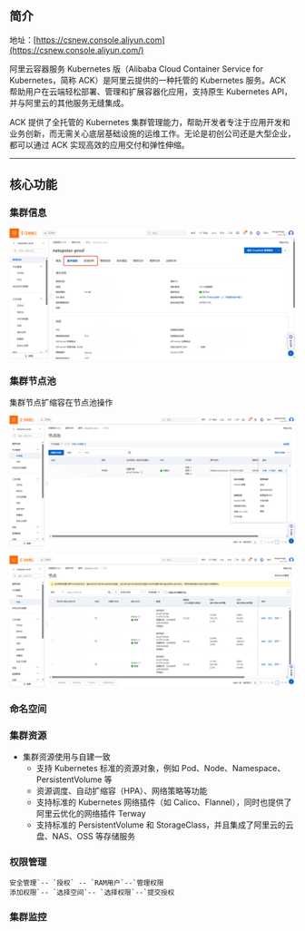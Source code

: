 ## 简介

地址：[https://csnew.console.aliyun.com](https://csnew.console.aliyun.com/)

阿里云容器服务 Kubernetes 版（Alibaba Cloud Container Service for Kubernetes，简称 ACK）是阿里云提供的一种托管的 Kubernetes 服务。ACK 帮助用户在云端轻松部署、管理和扩展容器化应用，支持原生 Kubernetes API，并与阿里云的其他服务无缝集成。

ACK 提供了全托管的 Kubernetes 集群管理能力，帮助开发者专注于应用开发和业务创新，而无需关心底层基础设施的运维工作。无论是初创公司还是大型企业，都可以通过 ACK 实现高效的应用交付和弹性伸缩。

------

## 核心功能

### **集群信息**

![image-30](https://raw.githubusercontent.com/zhime/picBed/main/images/2025/image-30.png)

### **集群节点池**

集群节点扩缩容在节点池操作

![image-31](https://raw.githubusercontent.com/zhime/picBed/main/images/2025/image-31.png)

![image-32](https://raw.githubusercontent.com/zhime/picBed/main/images/2025/image-32.png)

### **命名空间**



### **集群资源**

- 集群资源使用与自建一致
    - 支持 Kubernetes 标准的资源对象，例如 Pod、Node、Namespace、PersistentVolume 等
    - 资源调度、自动扩缩容（HPA）、网络策略等功能
    - 支持标准的 Kubernetes 网络插件（如 Calico、Flannel），同时也提供了阿里云优化的网络插件 Terway
    - 支持标准的 PersistentVolume 和 StorageClass，并且集成了阿里云的云盘、NAS、OSS 等存储服务

### **权限管理**

```
安全管理`-- `授权` -- `RAM用户`--`管理权限
添加权限`-- `选择空间`-- `选择权限`--`提交授权
```

### **集群监控**